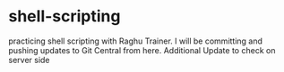 # shell-scripting
practicing shell scripting with Raghu Trainer.
I will be committing and pushing updates to Git Central from here.
Additional Update to check on server side